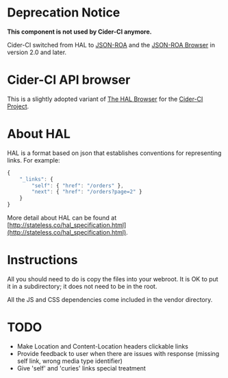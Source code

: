 
# Deprecation Notice

**This component is not used by Cider-CI anymore.**

Cider-CI switched from HAL to [JSON-ROA](http://json-roa.github.io/) 
and the [JSON-ROA Browser](http://json-roa.github.io/browser/about.html)
in version 2.0 and later.



Cider-CI API  browser
======================

This is a slightly adopted variant of [The HAL Browser](https://github.com/mikekelly/hal-browser.git)
for the [Cider-CI Project](https://github.com/cider-ci/cider-ci.git).


About HAL
========
HAL is a format based on json that establishes conventions for
representing links. For example:

```javascript
{
    "_links": {
        "self": { "href": "/orders" },
        "next": { "href": "/orders?page=2" }
    }
}
```

More detail about HAL can be found at
[http://stateless.co/hal_specification.html](http://stateless.co/hal_specification.html).

Instructions
============
All you should need to do is copy the files into your webroot.
It is OK to put it in a subdirectory; it does not need to be in the root.

All the JS and CSS dependencies come included in the vendor directory.


TODO
===========
* Make Location and Content-Location headers clickable links
* Provide feedback to user when there are issues with response (missing
self link, wrong media type identifier)
* Give 'self' and 'curies' links special treatment
